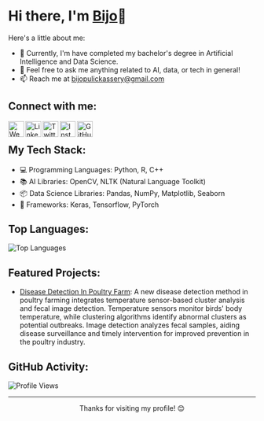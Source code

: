 <!-- Your Name -->
# Hi there, I'm [Bijo](https://yourwebsite.com)👋

<!-- Introduction -->
Here's a little about me:

- 🌱 Currently, I'm have completed my bachelor's degree in Artificial Intelligence and Data Science.
- 💬 Feel free to ask me anything related to AI, data, or tech in general!
- 📫 Reach me at [bijopulickassery@gmail.com](mailto:bijopulickassery@example.com)
<!-- 👯 I’m looking to collaborate on [Open Source Project Name].-->
<!-- Connect with Me -->
## Connect with me:

[<img align="left" alt="Website" width="32px" src="https://img.icons8.com/color/48/000000/blogger.png" />](https://boliviandiaries1968.blogspot.com/)
[<img align="left" alt="LinkedIn" width="32px" src="https://img.icons8.com/fluent/48/000000/linkedin.png" />](https://www.linkedin.com/in/bjothomas)
[<img align="left" alt="Twitter" width="32px" src="https://img.icons8.com/fluent/48/000000/twitter.png" />](https://twitter.com/yourusername)
[<img align="left" alt="Instagram" width="32px" src="https://img.icons8.com/fluent/48/000000/instagram-new.png" />](https://www.instagram.com/bjothomas)
[<img align="left" alt="GitHub" width="32px" src="https://img.icons8.com/fluent/48/000000/github.png" />](https://github.com/Bjothomas)

<br />

<!-- Tech Stack -->
## My Tech Stack:

- 💻 Programming Languages: Python, R, C++
- 📚 AI Libraries: OpenCV, NLTK (Natural Language Toolkit)
- 📦 Data Science Libraries: Pandas, NumPy, Matplotlib, Seaborn
- 🧠 Frameworks: Keras, Tensorflow, PyTorch

<!-- GitHub Stats -->
<!--## GitHub Stats:

![GitHub stats](https://github-readme-stats.vercel.app/api?username=Bjothomas&show_icons=true&count_private=true&hide=issues,contribs&theme=radical)

<!-- Top Languages -->
## Top Languages:

![Top Languages](https://github-readme-stats.vercel.app/api/top-langs/?username=Bjothomas&layout=compact&theme=radical)

<!-- Projects -->
## Featured Projects:

- [Disease Detection In Poultry Farm](https://github.com/Bjothomas/Project-1): A new disease detection method in poultry farming integrates 
temperature sensor-based cluster analysis and fecal image 
detection. Temperature sensors monitor birds' body temperature, 
while clustering algorithms identify abnormal clusters as potential 
outbreaks. Image detection analyzes fecal samples, aiding 
disease surveillance and timely intervention for improved prevention in the poultry industry.

<!-- [Project 2 Name](https://github.com/Bijothomas13/Project-2): Brief description.
- [Project 3 Name](https://github.com/Bijothomas13/Project-3): Brief description.>

<!-- GitHub Activity Graph -->
## GitHub Activity:

<!--[GitHub Activity Graph](https://activity-graph.herokuapp.com/graph?username=Bijothomas13)

<!-- Visitor Counter -->
![Profile Views](https://komarev.com/ghpvc/?username=bjothomas)

<!-- Footer -->
<hr />
<p align="center">Thanks for visiting my profile! 😊</p>
